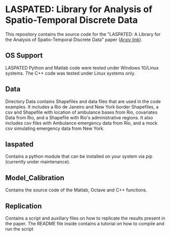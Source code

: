 # LASPATED: Library for Analysis of Spatio-Temporal Discrete Data

This repository contains the source code for the "LASPATED: A Library for the Analysis of
Spatio-Temporal Discrete Data" paper ([Arxiv link](https://arxiv.org/abs/2401.04156)).

## OS Support

LASPATED Python and Matlab code were tested under Windows 10/Linux systems. The C++ code was tested under Linux systems only.

## Data
Directory Data contains Shapefiles and data files that are used in the code examples. It includes a Rio de Janeiro and New York border Shapefiles, a csv and Shapefile with location of ambulance bases from Rio, covariates Data from Rio, and a Shapefile with Rio's administrative regions. It also includes csv files with Ambulance emergency data from Rio, and a mock csv simulating emergency data from New York. 



## laspated

Contains a python module that can be installed on your system via pip (currently under maintenance).

## Model_Calibration

Contains the source code of the Matlab, Octave and C++ functions.

## Replication

Contains a script and auxiliary files on how to replicate the results present in the paper. The README file inside contains a tutorial on how to compile and run the script


